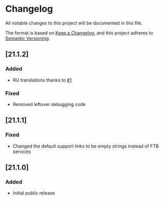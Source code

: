 # Changelog
All notable changes to this project will be documented in this file.

The format is based on [Keep a Changelog](https://keepachangelog.com/en/1.0.0/),
and this project adheres to [Semantic Versioning](https://semver.org/spec/v2.0.0.html).

## [21.1.2]

### Added
* RU translations thanks to [#1](https://github.com/FTBTeam/FTB-Pause-Menu-API/pull/1)

### Fixed
* Removed leftover debugging code

## [21.1.1]

### Fixed

* Changed the default support links to be empty strings instead of FTB services

## [21.1.0]

### Added

* Initial public release
